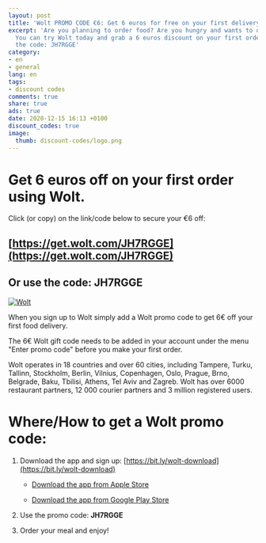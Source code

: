 ```yaml
---
layout: post
title: 'Wolt PROMO CODE €6: Get 6 euros for free on your first delivery using Wolt'
excerpt: 'Are you planning to order food? Are you hungry and wants to order something?
  You can try Wolt today and grab a 6 euros discount on your first order! Just use
  the code: JH7RGGE'
category:
- en
- general
lang: en
tags:
- discount codes
comments: true
share: true
ads: true
date: 2020-12-15 16:13 +0100
discount_codes: true
image:
  thumb: discount-codes/logo.png
---
```

# Get 6 euros off on your first order using Wolt.

Click (or copy) on the link/code below to secure your €6 off:

## [https://get.wolt.com/JH7RGGE](https://get.wolt.com/JH7RGGE)

## Or use the code: JH7RGGE

[![Wolt](/images/2020/wolt-code.png)](https://get.wolt.com/JH7RGGE)

When you sign up to Wolt simply add a Wolt promo code to get 6€ off your first food delivery.

The 6€ Wolt gift code needs to be added in your account under the menu "Enter promo code" before you make your first order.

Wolt operates in 18 countries and over 60 cities, including Tampere, Turku, Tallinn, Stockholm, Berlin, Vilnius, Copenhagen, Oslo, Prague, Brno, Belgrade, Baku, Tbilisi, Athens, Tel Aviv and Zagreb. Wolt has over 6000 restaurant partners, 12 000 courier partners and 3 million registered users.

# Where/How to get a Wolt promo code:

1. Download the app and sign up: [https://bit.ly/wolt-download](https://bit.ly/wolt-download)

    * [Download the app from Apple Store](https://itunes.apple.com/fi/app/wolt/id943905271?mt=8)

    * [Download the app from Google Play Store](https://play.google.com/store/apps/details?id=com.wolt.android)

2. Use the promo code: **JH7RGGE**

3. Order your meal and enjoy!
